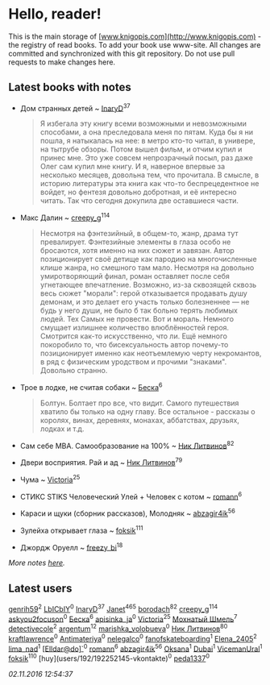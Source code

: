 # Hello, reader!
This is the main storage of [www.knigopis.com](http://www.knigopis.com) - the registry of read books.
To add your book use www-site. All changes are committed and synchronized with this git repository.
Do not use pull requests to make changes here.


## Latest books with notes
* Дом странных детей ~ [InaryD](users/562/56228374-vkontakte)<sup>37</sup>
    > Я избегала эту книгу всеми возможными и невозможными способами, а она преследовала меня по пятам. Куда бы я ни пошла, я натыкалась на нее: в метро кто-то читал, в универе, на тытрубе обзоры. Потом вышел фильм, и отчим купил и принес мне. Это уже совсем непрозрачный посыл, раз даже Олег сам купил мне книгу. И я, наверное впервые за несколько месяцев, довольна тем, что прочитала. В смысле, в историю литературы эта книга как что-то беспрецедентное не войдет, но фентезя довольно добротная, и её интересно читать. Так что сегодня докупила две оставшиеся части.

* Макс Далин ~ [creepy_g](users/747/74743045-vkontakte)<sup>114</sup>
    > Несмотря на фэнтезийный, в общем-то, жанр, драма тут превалирует. Фэнтезийные элементы в глаза особо не бросаются, хотя именно на них сюжет и завязан. Автор позиционирует своё детище как пародию на многочисленные клише жанра, но смешного там мало. Несмотря на довольно умиротворяющий финал, роман оставляет после себя угнетающее впечатление. Возможно, из-за сквозящей сквозь весь сюжет "морали": герой отказывается продавать душу демонам, и это делает его участь только болезненнее — не будь у него души, не было б так больно терять любимых людей. Тех Самых не провести. Вот и мораль. 
    > Немного смущает излишнее количество влюблённостей героя. Смотрится как-то искусственно, что ли. Ещё немного покоробило то, что бисексуальность автор почему-то позиционирует именно как неотъемлемую черту некромантов, в ряд с физическим уродством и прочими "знаками". Довольно странно.

* Трое в лодке, не считая собаки ~ [Беска](users/157/1577468-vkontakte)<sup>6</sup>
    > Болтун. Болтает про все, что видит. Самого путешествия хватило бы только на одну главу. Все остальное - рассказы о королях, винах, деревнях, монахах, аббатствах, друзьях, лодках и т.д.

* Сам себе MBA. Самообразование на 100% ~ [Ник Литвинов](users/lec/leczQ3Eya3-linkedin)<sup>82</sup>

* Двери восприятия. Рай и ад ~ [Ник Литвинов](users/lec/leczQ3Eya3-linkedin)<sup>79</sup>

* Чума ~ [Victoria](users/113/113794223924688167852-google)<sup>25</sup>

* СТИКС STIKS Человеческий Улей + Человек с котом ~ [romann](users/102/10205442182733690-facebook)<sup>6</sup>

* Караси и щуки (сборник рассказов), Молодняк ~ [abzagir4ik](users/362/3621623-vkontakte)<sup>56</sup>

* Зулейха открывает глаза ~ [foksik](users/173/1734575-vkontakte)<sup>111</sup>

* Джордж Оруелл ~ [freezy_bi](users/870/87042697-vkontakte)<sup>18</sup>


_More notes [here](latest_books_with_notes.md)._


## Latest users
[genrih59](users/872/872361436199401-facebook)<sup>2</sup> 
[LbICbIY](users/760/760270-vkontakte)<sup>0</sup> 
[InaryD](users/562/56228374-vkontakte)<sup>37</sup> 
[Janet](users/205/20565064-vkontakte)<sup>465</sup> 
[borodach](users/157/15706320-vkontakte)<sup>82</sup> 
[creepy_g](users/747/74743045-vkontakte)<sup>114</sup> 
[askyou2focuson](users/710/710705325745026-facebook)<sup>0</sup> 
[Беска](users/157/1577468-vkontakte)<sup>6</sup> 
[apisinka_ja](users/572/5727424-vkontakte)<sup>0</sup> 
[Victoria](users/113/113794223924688167852-google)<sup>25</sup> 
[Мохнатый Шмель](users/164/164804873-yandex)<sup>7</sup> 
[detectivecole](users/307/307203253-vkontakte)<sup>2</sup> 
[argentum](users/108/108441017286602220411-google)<sup>12</sup> 
[marishka_volobueva](users/763/7635329-vkontakte)<sup>0</sup> 
[Ник Литвинов](users/lec/leczQ3Eya3-linkedin)<sup>80</sup> 
[kraftlawrence](users/526/52641782-vkontakte)<sup>0</sup> 
[Antimateriya](users/108/108466512276521805217-google)<sup>0</sup> 
[nelegalco](users/446/44606269-yandex)<sup>0</sup> 
[fanofskateboarding](users/139/139165015-vkontakte)<sup>1</sup> 
[Elena_2405](users/114/114776900999335177153-googleplus)<sup>2</sup> 
[lima_nad](users/199/19928047-vkontakte)<sup>1</sup> 
[[Elldar@do]`](users/417/4177937052230745034-mailru)<sup>0</sup> 
[romann](users/102/10205442182733690-facebook)<sup>6</sup> 
[abzagir4ik](users/362/3621623-vkontakte)<sup>56</sup> 
[Oksana](users/858/858736507560407-facebook)<sup>1</sup> 
[Dubai](users/102/10204507448030391-facebook)<sup>1</sup> 
[VicemanUral](users/516/516628071-twitter)<sup>1</sup> 
[foksik](users/173/1734575-vkontakte)<sup>110</sup> 
[huy\](users/192/192252145-vkontakte)<sup>0</sup> 
[peda1337](users/366/366866393-vkontakte)<sup>0</sup> 


_02.11.2016 12:54:37_
